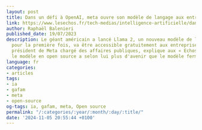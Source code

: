 ```yaml
---
layout: post
title: Dans un défi à OpenAI, meta ouvre son modèle de langage aux entreprises
link: https://www.lesechos.fr/tech-medias/intelligence-artificielle/dans-un-defi-a-openai-meta-ouvre-son-modele-de-langage-aux-entreprises-1963430
author: Raphaël Balenieri
published_date: 19/07/2023
description: Le géant américain a lancé Llama 2, un nouveau modèle de langage qui,
  pour la première fois, va être accessible gratuitement aux entreprises. Nick Clegg,
  président de Meta chargé des affaires publiques, explique aux « Echos » pourquoi
  le modèle en open source a selon lui plus d'avenir que le modèle fermé d'OpenAI.
language: fr
categories:
- articles
tags:
- ia
- gafam
- meta
- open-source
og-tags: ia, gafam, meta, Open source
permalink: "/:categories/:year/:month/:day/:title/"
date: '2024-11-05 20:55:44 +0100'
---
```

